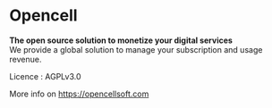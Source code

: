 # Opencell

**The open source solution to monetize your digital services**<br/>
We provide a global solution to manage your subscription and usage revenue.

Licence : AGPLv3.0 

More info on https://opencellsoft.com
